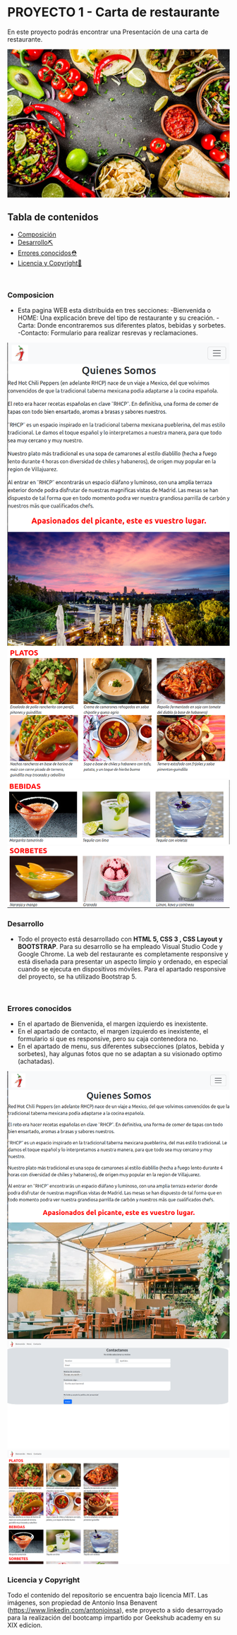 # PROYECTO 1 - Carta de restaurante

En este proyecto podrás encontrar una Presentación de una carta de restaurante.

<img src="./images/portada_redhotchilepepper.jpeg">

## Tabla de contenidos

- [Composición](#composicion)
- [Desarrollo⛏️](#desarrollo)
- [Errores conocidos⛑️](#errores-conocidos)
- [Licencia y Copyright📃](#licencia-y-copyright)

<br>

### Composicion
- Esta pagina WEB esta distribuida en tres secciones:
        -Bienvenida o HOME: Una explicación breve del tipo de restaurante y su creación.
        -Carta: Donde encontraremos sus diferentes platos, bebidas y sorbetes.
        -Contacto: Formulario para realizar resrevas y reclamaciones.

<img src="./images/portada.png">
<img src="./images/platos.png">
<img src="./images/bebidas.png">
<img src="./images/sorbetes.png">
<br>

### Desarrollo
- Todo el proyecto está desarrollado con **HTML 5, CSS 3 , CSS Layout y BOOTSTRAP**. Para su desarrollo se ha empleado Visual Studio Code y Google Chrome. La web del restaurante es completamente responsive y está diseñada para presentar un aspecto limpio y ordenado, en especial cuando se ejecuta en dispositivos móviles. Para el apartado responsive del proyecto, se ha utilizado Bootstrap 5.
<br>

### Errores conocidos
- En el apartado de Bienvenida, el margen izquierdo es inexistente.
- En el apartado de contacto, el margen izquierdo es inexistente, el formulario si que es responsive, pero su caja contenedora no.
- En el apartado de menu, sus diferentes subsecciones (platos, bebida y sorbetes), hay algunas fotos que no se adaptan a su visionado optimo (achatadas).

<img src="./images/error-margen-izquierdo.png">
<img src="./images/error-web-contacto.png">
<img src="./images/error-web-menu.png">
<br>

### Licencia y Copyright

Todo el contenido del repositorio se encuentra bajo licencia MIT. Las imágenes, son propiedad de Antonio Insa Benavent (https://www.linkedin.com/antonioinsa), este proyecto a sido desarroyado para la realización del bootcamp impartido por Geekshub academy en su XIX edicion.
